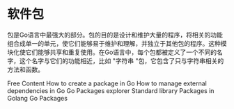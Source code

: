# 软件包

包是Go语言中最强大的部分。包的目的是设计和维护大量的程序，将相关的功能组合成单一的单元，使它们能够易于维护和理解，并独立于其他包的程序。这种模块化使它们能够共享和重复使用。在Go语言中，每个包都被定义了一个不同的名字，这个名字与它们的功能相近，比如 "字符串 "包，它包含了只与字符串相关的方法和函数。


<ResourceGroupTitle>Free Content</ResourceGroupTitle>
<BadgeLink colorScheme='yellow' badgeText='Read' href='https://www.golang-book.com/books/intro/11'>How to create a package in Go</BadgeLink>
<BadgeLink colorScheme='yellow' badgeText='Read' href='https://go.dev/doc/modules/managing-dependencies'>How to manage external dependencies in Go</BadgeLink>
<BadgeLink colorScheme='yellow' badgeText='Search Packages' href='https://pkg.go.dev/'>Go Packages explorer</BadgeLink>
<BadgeLink colorScheme='blue' badgeText='Official Website' href='https://pkg.go.dev/std'>Standard library</BadgeLink>
<BadgeLink colorScheme='yellow' badgeText='Read' href='https://www.geeksforgeeks.org/packages-in-golang/'>Packages in Golang</BadgeLink>
<BadgeLink colorScheme='yellow' badgeText='Read' href='https://www.programiz.com/golang/packages'>Go Packages</BadgeLink>
